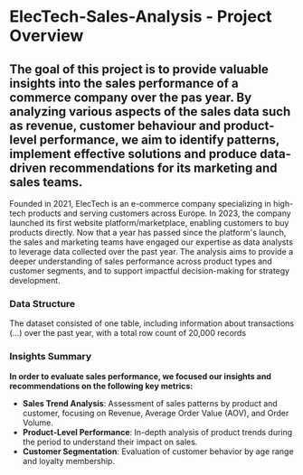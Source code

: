 # ElecTech-Sales-Analysis - Project Overview


## **The goal of this project is to provide valuable insights into the sales performance of a commerce company over the pas year. By analyzing various aspects of the sales data such as revenue, customer behaviour and product-level performance, we aim to identify patterns, implement effective solutions and produce data-driven recommendations for its marketing and sales teams.**

Founded in 2021, ElecTech is an e-commerce company specializing in high-tech products and serving customers across Europe. In 2023, the company launched its first website platform/marketplace, enabling customers to buy products directly.
Now that a year has passed since the platform's launch, the sales and marketing teams have engaged our expertise as data analysts to leverage data collected over the past year. The analysis aims to provide a deeper understanding of sales performance across product types and customer segments, and to support impactful decision-making for strategy development.

### Data Structure
The dataset consisted of one table, including information about transactions (...) over the past year, with a total row count of 20,000 records



### Insights Summary

**In order to evaluate sales performance, we focused our insights and recommendations on the following key metrics:**

* **Sales Trend Analysis**: Assessment of sales patterns by product and customer, focusing on Revenue, Average Order Value (AOV), and Order Volume.
* **Product-Level Performance**: In-depth analysis of product trends during the period to understand their impact on sales.
* **Customer Segmentation**: Evaluation of customer behavior by age range and loyalty membership.

